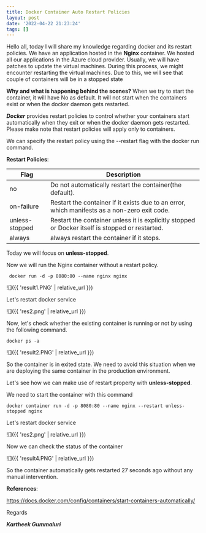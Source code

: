```yaml
---
title: Docker Container Auto Restart Policies
layout: post
date: '2022-04-22 21:23:24'
tags: []
---
```


Hello all, today I will share my knowledge regarding docker and its restart policies. We have an application hosted in the **Nginx** container. We hosted all our applications in the Azure cloud provider. Usually, we will have patches to update the virtual machines. During this process, we might encounter restarting the virtual machines. Due to this, we will see that couple of containers will be in a stopped state

**Why and what is happening behind the scenes?**
When we try to start the container, it will have No as default. It will not start when the containers exist or when the docker daemon gets restarted.

***Docker*** provides restart policies to control whether your containers start automatically when they exit or when the docker daemon gets restarted. Please make note that restart policies will apply only to containers.

We can specify the restart policy using the --restart flag with the docker run command.


**Restart Policies**:

| Flag | Description
| -------- | -------- |
| no     | Do not automatically restart the container(the default).     |
| on-failure     |Restart the container if it exists due to an error, which manifests as a non-zero exit code.     |
| unless-stopped     |Restart the container unless it is explicitly stopped or Docker itself is stopped or restarted.     |
| always     |always restart the container if it stops.     |

Today we will focus on **unless-stopped**.

Now we will run the Nginx container without a restart policy.

` docker run -d -p 8080:80 --name nginx nginx`

![]({{ 'result1.PNG' | relative_url }})

Let's restart docker service

![]({{ 'res2.png' | relative_url }})

Now, let's check whether the existing container is running or not by using the following command.

```
docker ps -a
```

![]({{ 'result2.PNG' | relative_url }})

So the container is in exited state. We need to avoid this situation when we are deploying the same container in the production environment.

Let's see how we can make use of restart property with **unless-stopped**.

We need to start the container with this command
```
docker container run -d -p 8080:80 --name nginx --restart unless-stopped nginx
```
Let's restart docker service

![]({{ 'res2.png' | relative_url }})

Now we can check the status of the container 

![]({{ 'result4.PNG' | relative_url }})

So the container automatically gets restarted 27 seconds ago without any manual intervention.

**References**:

https://docs.docker.com/config/containers/start-containers-automatically/

Regards

***Kartheek Gummaluri***
